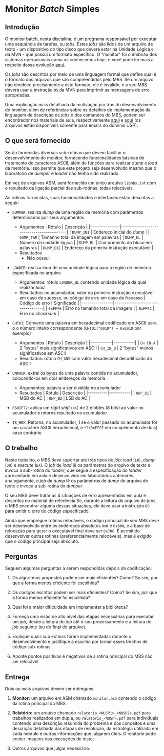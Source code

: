 # Monitor _Batch_ Simples

## Introdução

O monitor batch, nesta disciplina, é um programa responsável por executar uma
sequência de tarefas, ou _jobs_. Estes _jobs_ são lidos de um arquivo de texto -
um dispositivo do tipo disco que deverá estar na Unidade Lógica `0` da MVN -
que possui um formato específico. O "monitor" foi o embrião dos sistemas
operacionais como os conhecemos hoje, e você pode ler mais a respeito dessa
evolução [aqui](https://www.cs.gordon.edu/courses/cs322/lectures/history.html).

Os _jobs_ são descritos por meio de uma linguagem formal que define qual é o
formato dos arquivos que são compreendidos pelo MBS. Se um arquivo não obedece
precisamente a este formato, ele é inválido, e o seu MBS deverá usar a
instrução `OS` da MVN para imprimir as mensagens de erro apropriadas.

Uma explicação mais detalhada da motivação por trás do desenvolvimento do
monitor, além de referências sobre os detalhes de implementação da linguagem
de descrição de _jobs_ e dos comandos do MBS, podem ser encontrador nos
materiais de aula, respectivamente
[aqui](https://drive.google.com/file/d/1t1W5kQbf-xqDGgLzBsGRl6fTTUYVHiAv/view?usp=share_link)
e [aqui](https://drive.google.com/file/d/1d9jjfXHXVJSUdxYtLUPOlde-YIICDXt7/view?usp=share_link)
(os arquivos estão disponíveis somente para emails do domínio USP).

## O que será fornecido

Serão fornecidas diversas sub-rotinas que devem facilitar o desenvolvimento do
monitor, fornecendo funcionalidades básicas de tratamento de caracteres ASCII,
além de funções para realizar _dump_ e _load_ da memória. Isso permite que este
projeto seja desenvolvido mesmo que o laboratório de _dumper_ e _loader_ não tenha
sido realizado.

Em vez de arquivos ASM, será fornecido um único arquivo `libmbs.int` com o resultado
da ligação parcial das sub-rotinas, todas relocáveis.

As rotinas fornecidas, suas funcionalidades e interfaces estão descritas
a seguir:

* `DUMPER`: realiza _dump_ de uma região da memória com parâmetros determinados
   por seus argumentos
   * Argumentos
        | Rótulo        | Descrição                                 |
        |---------------|-------------------------------------------|
        | `DUMP_INI`    | Endereço inicial do _dump_                |
        | `DUMP_TAM`    | Tamanho total da imagem em palavras       |
        | `DUMP_UL`     | Número da unidade lógica                  |
        | `DUMP_BL`     | Comprimento do bloco em palavras          |
        | `DUMP_EXE`    | Endereço da primeira instrução executável |
    * Resultados
        * Não possui


* `LOADER`: realiza _load_ de uma unidade lógica para a região de memória
   especificada no arquivo
    * Argumentos: rótulo `LOADER_UL` contendo unidade lógica da qual realizar
      _load_
    * Resultados: no acumulador, valor da primeira instrução executável em caso
      de sucesso, ou código de erro em caso de fracasso
        | Código de erro | Significado                      |
        |----------------|----------------------------------|
        | `0xFFFE`       | Erro no tamanho total da imagem  |
        | `0xFFFC`       | Erro no _checksum_               |

* `CHTOI`: Converte uma palavra em hexadecimal codificado em ASCII para o o número
   inteiro correspondente (`CHTOI("0010") = 0x0010` por exemplo)
    * Argumentos
        | Rótulo    | Descrição |
        |-----------|-----------|
        | `CH_IN_A` | 2 "bytes" mais significativos em ASCII
        | `CH_IN_B` | 2 "bytes" menos significativos em ASCII
    * Resultados: rótulo `CH_ANS` com valor hexadecimal decodificado do ASCII

* `UNPACK`: extrai os bytes de uma palavra contida no acumulador, colocando-os
  em dois endereços da memória
    * Argumentos: palavra a ser dividida no acumulador
    * Resultados
        | Rótulo   | Descrição |
        |----------|-----------|
        | `UNP_B1` | MSB do AC |
        | `UNP_B2` | LSB do AC |

* `RSHIFT2`: aplica um _right shift_ (`>>`) de 2 nibbles (8 bits) ao valor no
  acumulador e retorna resultado no acumulador

* `IS_HEX`: Retorna, no acumulador, 1 se o valor passado no acumulador for um
  caractere ASCII hexadecimal, e -1 (`0xFFFF` em complemento de dois) caso contrário

## O trabalho

Neste trabalho, o MBS deve suportar até três tipos de _job_: _load_ (`LO`),
_dump_ (`DU`) e _execute_ (`EX`). O _job_ de _load_ lê os parâmetros do arquivo
de texto e invoca a sub-rotina do _loader_, que segue a especificação do
_loader_ apresentado em aula e desenvolvido em laboratórios anteriores;
analogamente, o _job_ de _dump_ lê os parâmetros de _dump_ do arquivo de texto
e invoca a sub-rotina do _dumper_.

O seu MBS deve tratar as 4 situações de erro apresentadas em aula e descritos no
material de referência Se, durante a leitura do arquivo de jobs, o MBS encontrar
alguma dessas situações, ele deve usar a instrução `OS` para emitir o erro de
código especificado.

Ainda que empregue rotinas relocáveis, o código principal de seu MBS deve ser
desenvolvido entre os endereços absolutos `0x0` e `0x600`, e a base de relocação
para gerar o executável final deve ser `0x700`. É permitido desenvolver outras
rotinas (preferencialmente relocáveis), mas é exigido que o código principal
seja absoluto.

## Perguntas

Seguem algumas perguntas a serem respondidas depois da codificação:

1.  Os algoritmos propostos podem ser mais eficientes? Como? Se sim, por
    que a forma menos eficiente foi escolhida?

2.  Os códigos escritos podem ser mais eficientes? Como? Se sim, por que
    a forma menos eficiente foi escolhida?

3.  Qual foi a maior dificuldade em implementar a biblioteca?

4.  Forneça uma visão de alto nível das etapas necessárias para executar um
    _job_, desde a leitura do _job_ até o seu processamento e a leitura do
    _job_ seguinte (ou do final do arquivo).

5.  Explique quais sub-rotinas foram implementadas durante o desenvolvimento e
    justifique a escolha por tornar esses trechos de código sub-rotinas.

6.  Aponte pontos positivos e negativos de a rotina principal do MBS não ser
    relocável


## Entrega

Dois ou mais arquivos devem ser entregues:

1.  **Monitor:** um arquivo em ASM chamado `monitor.asm` contendo o código da
    rotina principal do MBS.

2.  **Relatório:** um arquivo chamado `relatorio_<NUSP1>_<NUSP2>.pdf` para
    trabalhos realizados em dupla, ou `relatorio_<NUSP>.pdf` para individuais
    contendo uma descrição resumida do problema e dos conceitos e uma descrição
    detalhada das etapas de resolução, da estratégia utilizada em cada módulo
    e outras informações que julgarem úteis. O relatório pode conter imagens
    das execuções de teste;

3.  Outros arquivos que julgar necessário.
